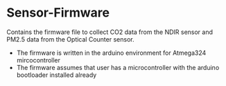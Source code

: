 # Sensor-Firmware
Contains the firmware file to collect CO2 data from the NDIR sensor and PM2.5 data from the Optical Counter sensor.
- The firmware is written in the arduino environment for Atmega324 mircocontroller
- The firmware assumes that user has a microcontroller with the arduino bootloader installed already
